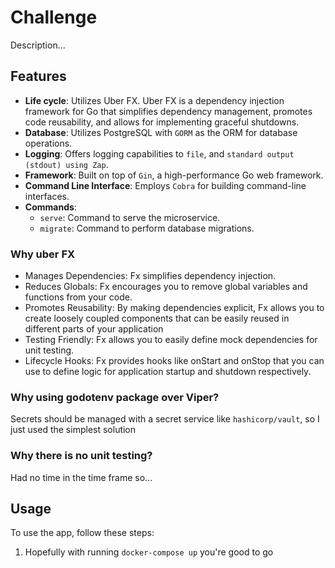 # Challenge

Description...

## Features

- **Life cycle**: Utilizes Uber FX. Uber FX is a dependency injection framework for Go that simplifies dependency management, promotes code reusability, and allows for implementing graceful shutdowns.
- **Database**: Utilizes PostgreSQL with `GORM` as the ORM for database operations.
- **Logging**: Offers logging capabilities to `file`, and `standard output (stdout) using Zap`.
- **Framework**: Built on top of `Gin`, a high-performance Go web framework.
- **Command Line Interface**: Employs `Cobra` for building command-line interfaces.
- **Commands**:
    - `serve`: Command to serve the microservice.
    - `migrate`: Command to perform database migrations.

### Why uber FX
- Manages Dependencies: Fx simplifies dependency injection.
- Reduces Globals: Fx encourages you to remove global variables and functions from your code.
- Promotes Reusability: By making dependencies explicit, Fx allows you to create loosely coupled components that can be easily reused in different parts of your application
- Testing Friendly: Fx allows you to easily define mock dependencies for unit testing.
- Lifecycle Hooks: Fx provides hooks like onStart and onStop that you can use to define logic for application startup and shutdown respectively.

### Why using godotenv package over Viper?
Secrets should be managed with a secret service like `hashicorp/vault`,
so I just used the simplest solution

### Why there is no unit testing?
Had no time in the time frame so...

## Usage

To use the app, follow these steps:

1. Hopefully with running `docker-compose up` you're good to go